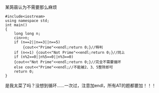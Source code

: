 某蒟蒻认为不需要那么麻烦
```
#include<iostream>
using namespace std;
int main()
{
	long long n;
	cin>>n;
	if (n==2||n==3||n==5) 
    	{cout<<"Prime"<<endl;return 0;}//特判
	if (n<=1) {cout<<"Not Prime"<<endl;return 0;}//同上
	if (n%2==0||n%5==0||n%3==0) 
  	{cout<<"Not Prime"<<endl;return 0;}//完全不需要循环
	else cout<<"Prime"<<endl;//不能被2、3、5整除即可
	return 0;
}
```
是我太菜了吗？没想到循环......一次过，注意加endl，所有AT的题都要加！！！